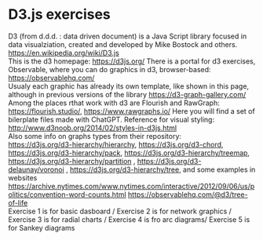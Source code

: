 # D3.js exercises

D3 (from d.d.d. : data driven document) is a Java Script library focused in data visualziation, created and developed by Mike Bostock and others.
https://en.wikipedia.org/wiki/D3.js <br>
This is the d3 homepage:
https://d3js.org/
There is a portal for d3 exercises, Observable, where you can do graphics in d3, browser-based:
https://observablehq.com/
<br>
Usualy each graphic has already its own template, like shown in this page, although in previous versions of the library
https://d3-graph-gallery.com/
Among the places rthat work with d3 are Flourish and RawGraph:
https://flourish.studio/, https://www.rawgraphs.io/
Here you will find a set of bilerplate files made with ChatGPT.
Reference for visual styling: http://www.d3noob.org/2014/02/styles-in-d3js.html
<br>
Also some info on graphs types from their repository:<br>
https://d3js.org/d3-hierarchy/hierarchy, 
https://d3js.org/d3-chord, 
https://d3js.org/d3-hierarchy/pack, 
https://d3js.org/d3-hierarchy/treemap, 
https://d3js.org/d3-hierarchy/partition ,
https://d3js.org/d3-delaunay/voronoi ,
https://d3js.org/d3-hierarchy/tree,
and some examples in websites
https://archive.nytimes.com/www.nytimes.com/interactive/2012/09/06/us/politics/convention-word-counts.html
https://observablehq.com/@d3/tree-of-life
<br>
Exercise 1 is for basic dasboard / Exercise 2 is for network graphics / Exercise 3 is for radial charts / Exercise 4 is fro arc diagrams/ Exercise 5 is for Sankey diagrams



